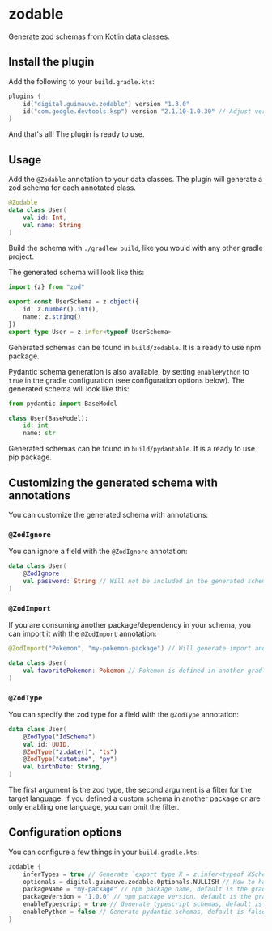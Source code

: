 # zodable

Generate zod schemas from Kotlin data classes.

## Install the plugin

Add the following to your `build.gradle.kts`:

```kotlin
plugins {
    id("digital.guimauve.zodable") version "1.3.0"
    id("com.google.devtools.ksp") version "2.1.10-1.0.30" // Adjust version as needed
}
```

And that's all! The plugin is ready to use.

## Usage

Add the `@Zodable` annotation to your data classes. The plugin will generate a zod schema for each annotated class.

```kotlin
@Zodable
data class User(
    val id: Int,
    val name: String
)
```

Build the schema with `./gradlew build`, like you would with any other gradle project.

The generated schema will look like this:

```typescript
import {z} from "zod"

export const UserSchema = z.object({
    id: z.number().int(),
    name: z.string()
})
export type User = z.infer<typeof UserSchema>
```

Generated schemas can be found in `build/zodable`. It is a ready to use npm package.

Pydantic schema generation is also available, by setting `enablePython` to `true` in the gradle configuration (see
configuration options below). The generated schema will look like this:

```python
from pydantic import BaseModel

class User(BaseModel):
    id: int
    name: str
```

Generated schemas can be found in `build/pydantable`. It is a ready to use pip package.

## Customizing the generated schema with annotations

You can customize the generated schema with annotations:

### `@ZodIgnore`

You can ignore a field with the `@ZodIgnore` annotation:

```kotlin
data class User(
    @ZodIgnore
    val password: String // Will not be included in the generated schema
)
```

### `@ZodImport`

If you are consuming another package/dependency in your schema, you can import it with the `@ZodImport` annotation:

```kotlin
@ZodImport("Pokemon", "my-pokemon-package") // Will generate import and package dependencies

data class User(
    val favoritePokemon: Pokemon // Pokemon is defined in another gradle module/package
)
```

### `@ZodType`

You can specify the zod type for a field with the `@ZodType` annotation:

```kotlin
data class User(
    @ZodType("IdSchema")
    val id: UUID,
    @ZodType("z.date()", "ts")
    @ZodType("datetime", "py")
    val birthDate: String,
)
```

The first argument is the zod type, the second argument is a filter for the target language. If you defined a custom
schema in another package or are only enabling one language, you can omit the filter.

## Configuration options

You can configure a few things in your `build.gradle.kts`:

```kotlin
zodable {
    inferTypes = true // Generate `export type X = z.infer<typeof XSchema>`, default is true
    optionals = digital.guimauve.zodable.Optionals.NULLISH // How to handle optional fields, default is NULLISH
    packageName = "my-package" // npm package name, default is the gradle project name
    packageVersion = "1.0.0" // npm package version, default is the gradle project version
    enableTypescript = true // Generate typescript schemas, default is true
    enablePython = false // Generate pydantic schemas, default is false
}
```
